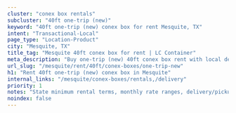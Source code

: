 ```yaml
---
cluster: "conex box rentals"
subcluster: "40ft one-trip (new)"
keyword: "40ft one-trip (new) conex box for rent Mesquite, TX"
intent: "Transactional-Local"
page_type: "Location-Product"
city: "Mesquite, TX"
title_tag: "Mesquite 40ft conex box for rent | LC Container"
meta_description: "Buy one-trip (new) 40ft conex box rent with local delivery in Mesquite, TX. LC Container — local Since 2003. Request a fast quote today."
url_slug: "/mesquite/rent/40ft/conex-boxes/one-trip-new"
h1: "Rent 40ft one-trip (new) conex box in Mesquite"
internal_links: "/mesquite/conex-boxes/rentals,/delivery"
priority: 1
notes: "State minimum rental terms, monthly rate ranges, delivery/pickup fees, service area."
noindex: false
---
```


<!-- TODO: Add unique city/inventory copy, images, and internal links here. -->

